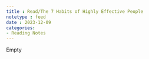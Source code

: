 ```yaml
---
title : Read/The 7 Habits of Highly Effective People
notetype : feed
date : 2023-12-09
categories: 
- Reading Notes
---
```


Empty